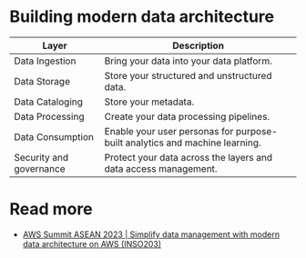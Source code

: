 # Building modern data architecture

| Layer                   | Description                                                                 |
|-------------------------|-----------------------------------------------------------------------------|
| Data Ingestion          | Bring your data into your data platform.                                    |
| Data Storage            | Store your structured and unstructured data.                                |
| Data Cataloging         | Store your metadata.                                                        |
| Data Processing         | Create your data processing pipelines.                                      |
| Data Consumption        | Enable your user personas for purpose-built analytics and machine learning. |
| Security and governance | Protect your data across the layers and data access management.             |

# Read more
- [AWS Summit ASEAN 2023 | Simplify data management with modern data architecture on AWS (INSO203)](https://www.youtube.com/watch?v=hwF0AZaUc6U)